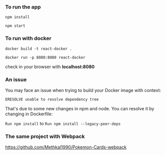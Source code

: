### To run the app

`npm install`

`npm start`

### To run with docker

`docker build -t react-docker .`

`docker run -p 8080:8080 react-docker`

check in your browser with **localhost:8080**

### An issue

You may face an issue when trying to build your Docker image with context:

`ERESOLVE unable to resolve dependency tree`

That's due to some new changes in npm and node. You can resolve it by changing in Dockerfile:

`Run npm install` to `Run npm install --legacy-peer-deps`

### The same project with Webpack

https://github.com/Methkal1990/Pokemon-Cards-webpack

